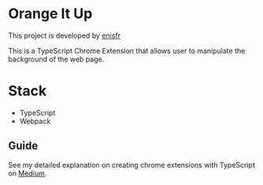 
# Orange It Up
This project is developed by [enisfr](https://github.com/enisfr)

This is a TypeScript Chrome Extension that allows user to manipulate the background of the web page.

# Stack

 - TypeScript
 - Webpack

## Guide

See my detailed explanation on creating chrome extensions with TypeScript on [Medium](https://enisfr.medium.com/creating-chrome-extensions-with-typescript-914873467b65#9f32-5ed6c8b8e388).
